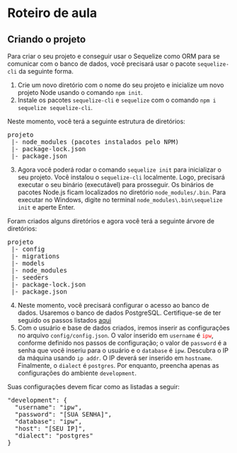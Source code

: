 # Roteiro de aula
## Criando o projeto
Para criar o seu projeto e conseguir usar o Sequelize como ORM para se comunicar com o banco de dados, você precisará usar o pacote `sequelize-cli` da seguinte forma.

1. Crie um novo diretório com o nome do seu projeto e inicialize um novo projeto Node usando o comando `npm init`.
2. Instale os pacotes `sequelize-cli` e `sequelize` com o comando `npm i sequelize sequelize-cli`.

Neste momento, você terá a seguinte estrutura de diretórios:
<pre>
projeto
 |- node_modules (pacotes instalados pelo NPM)
 |- package-lock.json
 |- package.json
</pre>

3. Agora você poderá rodar o comando `sequelize init` para inicializar o seu projeto. Você instalou o `sequelize-cli` localmente. Logo, precisará executar o seu binário (executável) para prosseguir. Os binários de pacotes Node.js ficam localizados no diretório `node_modules/.bin`. Para executar no Windows, digite no terminal `node_modules\.bin\sequelize init` e aperte Enter.

Foram criados alguns diretórios e agora você terá a seguinte árvore de diretórios:
<pre>
projeto
 |- config
 |- migrations
 |- models
 |- node_modules
 |- seeders
 |- package-lock.json
 |- package.json
</pre>

4. Neste momento, você precisará configurar o acesso ao banco de dados. Usaremos o banco de dados PostgreSQL. Certifique-se de ter seguido os passos listados [aqui](https://github.com/antoniojnr/ipw/blob/master/aulas/postgresql.md)
5. Com o usuário e base de dados criados, iremos inserir as configurações no arquivo `config/config.json`. O valor inserido em `username` é <span style="color: red;">`ipw`</span>, conforme definido nos passos de configuração; o valor de `password` é a senha que você inseriu para o usuário e o `database` é `ipw`. Descubra o IP da máquina usando `ip addr`. O IP deverá ser inserido em `hostname`. Finalmente, o `dialect` é `postgres`. Por enquanto, preencha apenas as configurações do ambiente `development`.

Suas configurações devem ficar como as listadas a seguir:
<pre>
"development": {
  "username": "ipw",
  "password": "[SUA SENHA]",
  "database": "ipw",
  "host": "[SEU IP]",
  "dialect": "postgres"
}
</pre>
